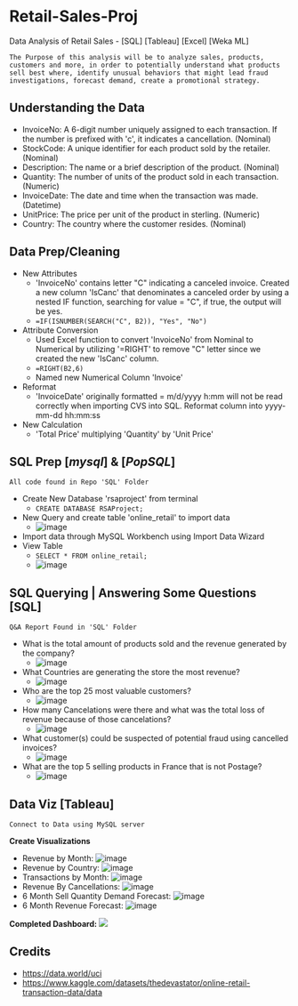 # Retail-Sales-Proj
Data Analysis of Retail Sales - [SQL] [Tableau] [Excel] [Weka ML]

```The Purpose of this analysis will be to analyze sales, products, customers and more, in order to potentially understand what products sell best where, identify unusual behaviors that might lead fraud investigations, forecast demand, create a promotional strategy.```



Understanding the Data
-
- InvoiceNo:	A 6-digit number uniquely assigned to each transaction. If the number is prefixed with 'c', it indicates a cancellation. (Nominal)
- StockCode:	A unique identifier for each product sold by the retailer. (Nominal)
- Description:	The name or a brief description of the product. (Nominal)
- Quantity:	The number of units of the product sold in each transaction. (Numeric)
- InvoiceDate:	The date and time when the transaction was made. (Datetime)
- UnitPrice: The price per unit of the product in sterling. (Numeric)
- Country:	The country where the customer resides. (Nominal)

Data Prep/Cleaning
-
- New Attributes
  - 'InvoiceNo' contains letter "C" indicating a canceled invoice. Created a new column 'IsCanc' that denominates a canceled order by using a nested IF function, searching for value = "C", if true, the output will be yes.
  - ```=IF(ISNUMBER(SEARCH("C", B2)), "Yes", "No")```
- Attribute Conversion
  - Used Excel function to convert 'InvoiceNo' from Nominal to Numerical by utilizing '=RIGHT' to remove "C" letter since we created the new 'IsCanc' column.
  - ```=RIGHT(B2,6)```
  - Named new Numerical Column 'Invoice'
- Reformat
  - 'InvoiceDate' originally formatted = m/d/yyyy h:mm will not be read correctly when importing CVS into SQL. Reformat column into yyyy-mm-dd hh:mm:ss
- New Calculation
  - 'Total Price' multiplying 'Quantity' by 'Unit Price'

SQL Prep [*mysql*] & [*PopSQL*]
-
```All code found in Repo 'SQL' Folder```
- Create New Database 'rsaproject' from terminal
  - ```CREATE DATABASE RSAProject;```
- New Query and create table 'online_retail' to import data
  - ![image](https://github.com/mkowalczyk0/Retail-Sales-Proj/assets/151803531/bdd53ca8-a6f6-41e5-a68d-eca16f4abc99)
- Import data through MySQL Workbench using Import Data Wizard
- View Table
  - ```SELECT * FROM online_retail;```
  - ![image](https://github.com/mkowalczyk0/Retail-Sales-Proj/assets/151803531/34f57e71-8201-4056-a8c3-9edfa2cb6931)
 
SQL Querying | Answering Some Questions [SQL]
-
```Q&A Report Found in 'SQL' Folder```
- What is the total amount of products sold and the revenue generated by the company?
  - ![image](https://github.com/mkowalczyk0/Retail-Sales-Proj/assets/151803531/8fd208aa-2e98-408e-8743-251ae7e0764d)
- What Countries are generating the store the most revenue?
  - ![image](https://github.com/mkowalczyk0/Retail-Sales-Proj/assets/151803531/063f3d6c-a425-4b32-8bd2-7c2b3ec25fac)
- Who are the top 25 most valuable customers?
  - ![image](https://github.com/mkowalczyk0/Retail-Sales-Proj/assets/151803531/97ed882b-8397-44d3-aeb2-2c674c83457e)
- How many Cancelations were there and what was the total loss of revenue because of those cancelations?
  - ![image](https://github.com/mkowalczyk0/Retail-Sales-Proj/assets/151803531/9c803e8c-2362-4861-bc71-219148a39a0d)
- What customer(s) could be suspected of potential fraud using cancelled invoices?
  - ![image](https://github.com/mkowalczyk0/Retail-Sales-Proj/assets/151803531/f1e356a3-08fb-441e-a88d-9c5a97a8e449)
- What are the top 5 selling products in France that is not Postage?
  - ![image](https://github.com/mkowalczyk0/Retail-Sales-Proj/assets/151803531/98de054c-fa26-42fc-a780-562344cd49fb)


Data Viz [Tableau]
- 
```Connect to Data using MySQL server```

**Create Visualizations**
- Revenue by Month: ![image](https://github.com/mkowalczyk0/Retail-Sales-Proj/assets/151803531/31b38118-16f9-4458-ba4c-ded37e7ac2aa)
- Revenue by Country: ![image](https://github.com/mkowalczyk0/Retail-Sales-Proj/assets/151803531/c2a40eb9-d7f0-4e62-b70e-8890f3762f66)
- Transactions by Month: ![image](https://github.com/mkowalczyk0/Retail-Sales-Proj/assets/151803531/88cfa7c0-d451-4f0e-9d33-1bed443e6900)
- Revenue By Cancellations: ![image](https://github.com/mkowalczyk0/Retail-Sales-Proj/assets/151803531/b2902466-249f-4e31-a3a7-435ac179b089)
- 6 Month Sell Quantity Demand Forecast: ![image](https://github.com/mkowalczyk0/Retail-Sales-Proj/assets/151803531/0ff0c9eb-210e-4e15-b5c0-ba7715bb5faf)
- 6 Month Revenue Forecast: ![image](https://github.com/mkowalczyk0/Retail-Sales-Proj/assets/151803531/f0f56eac-e348-49bb-ba61-907b02c4a900)

**Completed Dashboard:** ![](https://github.com/mkowalczyk0/Retail-Sales-Proj/blob/main/Tableau/Tableau.gif)
 
 
Credits
-
- https://data.world/uci
- https://www.kaggle.com/datasets/thedevastator/online-retail-transaction-data/data
